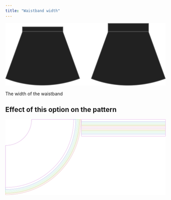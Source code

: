 ```yaml
---
title: "Waistband width"
---
```


![Waistband width](waistbandwidth.svg)

The width of the waistband

## Effect of this option on the pattern

![This image shows the effect of this option by superimposing several variants that have a different value for this option](sandy_waistbandwidth_sample.svg "Effect of this option on the pattern")
